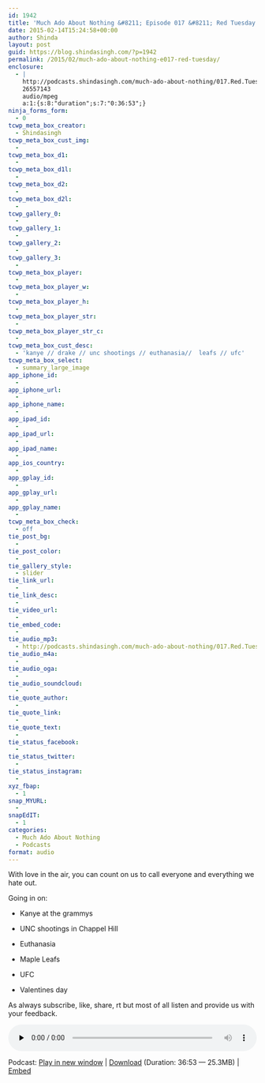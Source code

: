 ```yaml
---
id: 1942
title: 'Much Ado About Nothing &#8211; Episode 017 &#8211; Red Tuesday'
date: 2015-02-14T15:24:58+00:00
author: Shinda
layout: post
guid: https://blog.shindasingh.com/?p=1942
permalink: /2015/02/much-ado-about-nothing-e017-red-tuesday/
enclosure:
  - |
    http://podcasts.shindasingh.com/much-ado-about-nothing/017.Red.Tuesday.mp3
    26557143
    audio/mpeg
    a:1:{s:8:"duration";s:7:"0:36:53";}
ninja_forms_form:
  - 0
tcwp_meta_box_creator:
  - Shindasingh
tcwp_meta_box_cust_img:
  - 
tcwp_meta_box_d1:
  - 
tcwp_meta_box_d1l:
  - 
tcwp_meta_box_d2:
  - 
tcwp_meta_box_d2l:
  - 
tcwp_gallery_0:
  - 
tcwp_gallery_1:
  - 
tcwp_gallery_2:
  - 
tcwp_gallery_3:
  - 
tcwp_meta_box_player:
  - 
tcwp_meta_box_player_w:
  - 
tcwp_meta_box_player_h:
  - 
tcwp_meta_box_player_str:
  - 
tcwp_meta_box_player_str_c:
  - 
tcwp_meta_box_cust_desc:
  - 'kanye // drake // unc shootings // euthanasia//  leafs // ufc'
tcwp_meta_box_select:
  - summary_large_image
app_iphone_id:
  - 
app_iphone_url:
  - 
app_iphone_name:
  - 
app_ipad_id:
  - 
app_ipad_url:
  - 
app_ipad_name:
  - 
app_ios_country:
  - 
app_gplay_id:
  - 
app_gplay_url:
  - 
app_gplay_name:
  - 
tcwp_meta_box_check:
  - off
tie_post_bg:
  - 
tie_post_color:
  - 
tie_gallery_style:
  - slider
tie_link_url:
  - 
tie_link_desc:
  - 
tie_video_url:
  - 
tie_embed_code:
  - 
tie_audio_mp3:
  - http://podcasts.shindasingh.com/much-ado-about-nothing/017.Red.Tuesday.mp3
tie_audio_m4a:
  - 
tie_audio_oga:
  - 
tie_audio_soundcloud:
  - 
tie_quote_author:
  - 
tie_quote_link:
  - 
tie_quote_text:
  - 
tie_status_facebook:
  - 
tie_status_twitter:
  - 
tie_status_instagram:
  - 
xyz_fbap:
  - 1
snap_MYURL:
  - 
snapEdIT:
  - 1
categories:
  - Much Ado About Nothing
  - Podcasts
format: audio
---
```

With love in the air, you can count on us to call everyone and everything we hate out.

Going in on:
  
* Kanye at the grammys
  
* UNC shootings in Chappel Hill
  
* Euthanasia
  
* Maple Leafs
  
* UFC
  
* Valentines day

As always subscribe, like, share, rt but most of all listen and provide us with your feedback.

<div class="powerpress_player" id="powerpress_player_5647">
  <audio class="wp-audio-shortcode" id="audio-1942-19" preload="none" style="width: 100%;" controls="controls"><source type="audio/mpeg" src="http://podcasts.shindasingh.com/much-ado-about-nothing/017.Red.Tuesday.mp3?_=19" /></audio>
</div>

<p class="powerpress_links powerpress_links_mp3">
  Podcast: <a href="http://podcasts.shindasingh.com/much-ado-about-nothing/017.Red.Tuesday.mp3" class="powerpress_link_pinw" target="_blank" title="Play in new window" onclick="return powerpress_pinw('http://blog.shindasingh.com/?powerpress_pinw=1942-podcast');" rel="nofollow">Play in new window</a> | <a href="http://podcasts.shindasingh.com/much-ado-about-nothing/017.Red.Tuesday.mp3" class="powerpress_link_d" title="Download" rel="nofollow" download="017.Red.Tuesday.mp3">Download</a> (Duration: 36:53 &#8212; 25.3MB) | <a href="#" class="powerpress_link_e" title="Embed" onclick="return powerpress_show_embed('1942-podcast');" rel="nofollow">Embed</a>
</p>

<p class="powerpress_embed_box" id="powerpress_embed_1942-podcast" style="display: none;">
  <input id="powerpress_embed_1942-podcast_t" type="text" value="<iframe width=&quot;320&quot; height=&quot;30&quot; src=&quot;http://blog.shindasingh.com/?powerpress_embed=1942-podcast&amp;powerpress_player=mediaelement-audio&quot; frameborder=&quot;0&quot; scrolling=&quot;no&quot;></iframe>" onclick="javascript: this.select();" onfocus="javascript: this.select();" style="width: 70%;" readOnly />
</p>

<!--powerpress_player-->